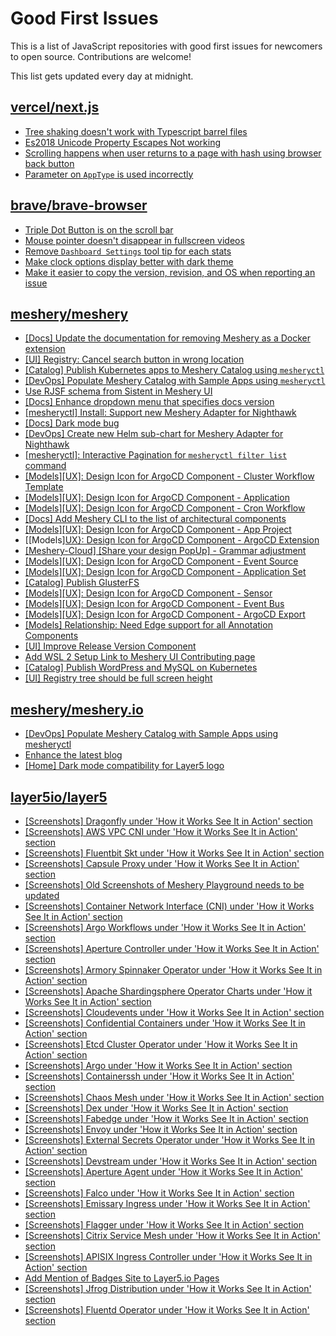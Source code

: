 # Good First Issues

This is a list of JavaScript repositories with good first issues for newcomers to open source. Contributions are welcome!

This list gets updated every day at midnight.

## [vercel/next.js](https://github.com/vercel/next.js)

- [Tree shaking doesn't work with Typescript barrel files](https://github.com/vercel/next.js/issues/12557)
- [Es2018 Unicode Property Escapes Not working](https://github.com/vercel/next.js/issues/19303)
- [Scrolling happens when user returns to a page with hash using browser back button](https://github.com/vercel/next.js/issues/13653)
- [Parameter on `AppType` is used incorrectly](https://github.com/vercel/next.js/issues/42846)

## [brave/brave-browser](https://github.com/brave/brave-browser)

- [Triple Dot Button is on the  scroll bar ](https://github.com/brave/brave-browser/issues/36298)
- [Mouse pointer doesn't disappear in fullscreen videos](https://github.com/brave/brave-browser/issues/17292)
- [Remove `Dashboard Settings` tool tip for each stats](https://github.com/brave/brave-browser/issues/6084)
- [Make clock options display better with dark theme](https://github.com/brave/brave-browser/issues/12061)
- [Make it easier to copy the version, revision, and OS when reporting an issue](https://github.com/brave/brave-browser/issues/6916)

## [meshery/meshery](https://github.com/meshery/meshery)

- [[Docs] Update the documentation for removing Meshery as a Docker extension](https://github.com/meshery/meshery/issues/9901)
- [[UI] Registry: Cancel search button in wrong location](https://github.com/meshery/meshery/issues/10430)
- [[Catalog] Publish Kubernetes apps to Meshery Catalog using `mesheryctl`](https://github.com/meshery/meshery/issues/10444)
- [[DevOps] Populate Meshery Catalog with Sample Apps using `mesheryctl`](https://github.com/meshery/meshery/issues/10458)
- [Use RJSF schema from Sistent in Meshery UI](https://github.com/meshery/meshery/issues/10445)
- [[Docs] Enhance dropdown menu that specifies docs version](https://github.com/meshery/meshery/issues/9227)
- [[mesheryctl] Install: Support new Meshery Adapter for Nighthawk](https://github.com/meshery/meshery/issues/10371)
- [[Docs] Dark mode bug](https://github.com/meshery/meshery/issues/10351)
- [[DevOps] Create new Helm sub-chart for Meshery Adapter for Nighthawk](https://github.com/meshery/meshery/issues/10370)
- [[mesheryctl]: Interactive Pagination for `mesheryctl filter list` command](https://github.com/meshery/meshery/issues/10366)
- [[Models][UX]: Design Icon for ArgoCD Component - Cluster Workflow Template](https://github.com/meshery/meshery/issues/10295)
- [[Models][UX]: Design Icon for ArgoCD Component - Application](https://github.com/meshery/meshery/issues/10293)
- [[Models][UX]: Design Icon for ArgoCD Component - Cron Workflow](https://github.com/meshery/meshery/issues/10296)
- [[Docs] Add Meshery CLI to the list of architectural components](https://github.com/meshery/meshery/issues/9623)
- [[Models][UX]: Design Icon for ArgoCD Component - App Project ](https://github.com/meshery/meshery/issues/10291)
- [[Models][UX}: Design Icon for ArgoCD Component - ArgoCD Extension](https://github.com/meshery/meshery/issues/10290)
- [[Meshery-Cloud] [Share your design PopUp] - Grammar adjustment](https://github.com/meshery/meshery/issues/10038)
- [[Models][UX]: Design Icon for ArgoCD Component - Event Source](https://github.com/meshery/meshery/issues/10298)
- [[Models][UX]: Design Icon for ArgoCD Component - Application Set](https://github.com/meshery/meshery/issues/10292)
- [[Catalog] Publish GlusterFS](https://github.com/meshery/meshery/issues/9286)
- [[Models][UX]: Design Icon for ArgoCD Component - Sensor](https://github.com/meshery/meshery/issues/10300)
- [[Models][UX]: Design Icon for ArgoCD Component - Event Bus](https://github.com/meshery/meshery/issues/10297)
- [[Models][UX]: Design Icon for ArgoCD Component - ArgoCD Export](https://github.com/meshery/meshery/issues/10294)
- [[Models] Relationship: Need Edge support for all Annotation Components](https://github.com/meshery/meshery/issues/10278)
- [[UI] Improve Release Version Component](https://github.com/meshery/meshery/issues/9569)
- [Add WSL 2 Setup Link to Meshery UI Contributing page](https://github.com/meshery/meshery/issues/9581)
- [[Catalog] Publish WordPress and MySQL on Kubernetes](https://github.com/meshery/meshery/issues/9284)
- [[UI] Registry tree should be full screen height](https://github.com/meshery/meshery/issues/9595)

## [meshery/meshery.io](https://github.com/meshery/meshery.io)

- [[DevOps] Populate Meshery Catalog with Sample Apps using mesheryctl](https://github.com/meshery/meshery.io/issues/1650)
- [Enhance the latest blog](https://github.com/meshery/meshery.io/issues/1651)
- [[Home] Dark mode compatibility for Layer5 logo](https://github.com/meshery/meshery.io/issues/1611)

## [layer5io/layer5](https://github.com/layer5io/layer5)

- [[Screenshots] Dragonfly under 'How it Works See It in Action' section](https://github.com/layer5io/layer5/issues/5321)
- [[Screenshots] AWS VPC CNI under 'How it Works See It in Action' section](https://github.com/layer5io/layer5/issues/4854)
- [[Screenshots] Fluentbit Skt under 'How it Works See It in Action' section](https://github.com/layer5io/layer5/issues/5334)
- [[Screenshots] Capsule Proxy under 'How it Works See It in Action' section](https://github.com/layer5io/layer5/issues/4861)
- [[Screenshots] Old Screenshots of Meshery Playground needs to be updated](https://github.com/layer5io/layer5/issues/5342)
- [[Screenshots] Container Network Interface (CNI) under 'How it Works See It in Action' section](https://github.com/layer5io/layer5/issues/4874)
- [[Screenshots] Argo Workflows under 'How it Works See It in Action' section](https://github.com/layer5io/layer5/issues/4847)
- [[Screenshots] Aperture Controller under 'How it Works See It in Action' section](https://github.com/layer5io/layer5/issues/4843)
- [[Screenshots] Armory Spinnaker Operator under 'How it Works See It in Action' section](https://github.com/layer5io/layer5/issues/4849)
- [[Screenshots] Apache Shardingsphere Operator Charts under 'How it Works See It in Action' section](https://github.com/layer5io/layer5/issues/4841)
- [[Screenshots] Cloudevents under 'How it Works See It in Action' section](https://github.com/layer5io/layer5/issues/4869)
- [[Screenshots] Confidential Containers under 'How it Works See It in Action' section](https://github.com/layer5io/layer5/issues/4872)
- [[Screenshots] Etcd Cluster Operator under 'How it Works See It in Action' section](https://github.com/layer5io/layer5/issues/5327)
- [[Screenshots] Argo under 'How it Works See It in Action' section](https://github.com/layer5io/layer5/issues/4862)
- [[Screenshots] Containerssh under 'How it Works See It in Action' section](https://github.com/layer5io/layer5/issues/4876)
- [[Screenshots] Chaos Mesh under 'How it Works See It in Action' section](https://github.com/layer5io/layer5/issues/4867)
- [[Screenshots] Dex under 'How it Works See It in Action' section](https://github.com/layer5io/layer5/issues/5319)
- [[Screenshots] Fabedge under 'How it Works See It in Action' section](https://github.com/layer5io/layer5/issues/5330)
- [[Screenshots] Envoy under 'How it Works See It in Action' section](https://github.com/layer5io/layer5/issues/5326)
- [[Screenshots] External Secrets Operator under 'How it Works See It in Action' section](https://github.com/layer5io/layer5/issues/5328)
- [[Screenshots] Devstream under 'How it Works See It in Action' section](https://github.com/layer5io/layer5/issues/4887)
- [[Screenshots] Aperture Agent under 'How it Works See It in Action' section](https://github.com/layer5io/layer5/issues/4842)
- [[Screenshots] Falco under 'How it Works See It in Action' section](https://github.com/layer5io/layer5/issues/5329)
- [[Screenshots] Emissary Ingress under 'How it Works See It in Action' section](https://github.com/layer5io/layer5/issues/5325)
- [[Screenshots] Flagger under 'How it Works See It in Action' section](https://github.com/layer5io/layer5/issues/5331)
- [[Screenshots] Citrix Service Mesh under 'How it Works See It in Action' section](https://github.com/layer5io/layer5/issues/4880)
- [[Screenshots] APISIX Ingress Controller under 'How it Works See It in Action' section](https://github.com/layer5io/layer5/issues/4844)
- [ Add Mention of Badges Site to Layer5.io Pages](https://github.com/layer5io/layer5/issues/4892)
- [[Screenshots] Jfrog Distribution under 'How it Works See It in Action' section](https://github.com/layer5io/layer5/issues/5320)
- [[Screenshots] Fluentd Operator under 'How it Works See It in Action' section](https://github.com/layer5io/layer5/issues/5335)

